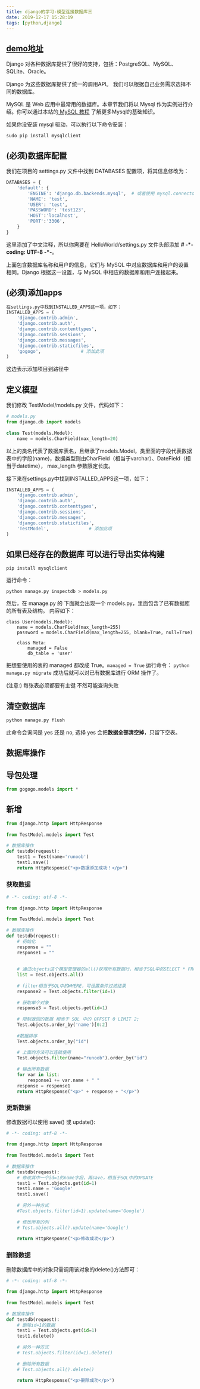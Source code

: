 ```yaml
---
title: django的学习-模型连接数据库三
date: 2019-12-17 15:28:19
tags: [python,django]
---
```


## [demo地址](https://github.com/AsummerCat/gogogo/blob/0f571b4db3e648b2edfd6a5eb786ed6931c4b753/gogogo/dbTest.py)

Django 对各种数据库提供了很好的支持，包括：PostgreSQL、MySQL、SQLite、Oracle。

Django 为这些数据库提供了统一的调用API。 我们可以根据自己业务需求选择不同的数据库。

MySQL 是 Web 应用中最常用的数据库。本章节我们将以 Mysql 作为实例进行介绍。你可以通过本站的[ MySQL 教程](https://www.runoob.com/django/mysql/mysql-tutorial.html) 了解更多Mysql的基础知识。

如果你没安装 mysql 驱动，可以执行以下命令安装：

```
sudo pip install mysqlclient
```

## (必须)数据库配置

我们在项目的 settings.py 文件中找到 DATABASES 配置项，将其信息修改为：

<!--more-->

```python
DATABASES = {
    'default': {
        'ENGINE': 'django.db.backends.mysql',  # 或者使用 mysql.connector.django
        'NAME': 'test',
        'USER': 'test',
        'PASSWORD': 'test123',
        'HOST':'localhost',
        'PORT':'3306',
    }
}
```

这里添加了中文注释，所以你需要在 HelloWorld/settings.py 文件头部添加 **# -\*- coding: UTF-8 -\*-**。

上面包含数据库名称和用户的信息，它们与 MySQL 中对应数据库和用户的设置相同。Django 根据这一设置，与 MySQL 中相应的数据库和用户连接起来。

## (必须)添加apps

```python
在settings.py中找到INSTALLED_APPS这一项，如下：
INSTALLED_APPS = (
    'django.contrib.admin',
    'django.contrib.auth',
    'django.contrib.contenttypes',
    'django.contrib.sessions',
    'django.contrib.messages',
    'django.contrib.staticfiles',
    'gogogo',               # 添加此项
)
```

这边表示添加项目到路径中

## 定义模型

我们修改 TestModel/models.py 文件，代码如下：

```python
# models.py
from django.db import models
 
class Test(models.Model):
    name = models.CharField(max_length=20)
```

以上的类名代表了数据库表名，且继承了models.Model，类里面的字段代表数据表中的字段(name)，数据类型则由CharField（相当于varchar）、DateField（相当于datetime）， max_length 参数限定长度。

接下来在settings.py中找到INSTALLED_APPS这一项，如下：

```python
INSTALLED_APPS = (
    'django.contrib.admin',
    'django.contrib.auth',
    'django.contrib.contenttypes',
    'django.contrib.sessions',
    'django.contrib.messages',
    'django.contrib.staticfiles',
    'TestModel',               # 添加此项
)
```

## 如果已经存在的数据库 可以进行导出实体构建

`pip install mysqlclient`

运行命令：

`python manage.py inspectdb > models.py`

然后，在 manage.py 的 下面就会出现一个 models.py，里面包含了已有数据库的所有表及结构。
内容如下：

```
class User(models.Model):
    name = models.CharField(max_length=255)
    password = models.CharField(max_length=255, blank=True, null=True)
    
    class Meta:
        managed = False
        db_table = 'user'
```

把想要使用的表的 managed 都改成 True。`managed = True`
运行命令：
`python manage.py migrate`
成功后就可以对已有数据库进行 ORM 操作了。

(注意:) 每张表必须都要有主键 不然可能查询失败

## 清空数据库

```python
python manage.py flush
```

此命令会询问是 yes 还是 no, 选择 yes 会把**数据全部清空掉**，只留下空表。



## 数据库操作 

## 导包处理

```python
from gogogo.models import *
```



## 新增

```python
from django.http import HttpResponse
 
from TestModel.models import Test
 
# 数据库操作
def testdb(request):
    test1 = Test(name='runoob')
    test1.save()
    return HttpResponse("<p>数据添加成功！</p>")
```

### 获取数据

```python
# -*- coding: utf-8 -*-
 
from django.http import HttpResponse
 
from TestModel.models import Test
 
# 数据库操作
def testdb(request):
    # 初始化
    response = ""
    response1 = ""
    
    
    # 通过objects这个模型管理器的all()获得所有数据行，相当于SQL中的SELECT * FROM
    list = Test.objects.all()
        
    # filter相当于SQL中的WHERE，可设置条件过滤结果
    response2 = Test.objects.filter(id=1) 
    
    # 获取单个对象
    response3 = Test.objects.get(id=1) 
    
    # 限制返回的数据 相当于 SQL 中的 OFFSET 0 LIMIT 2;
    Test.objects.order_by('name')[0:2]
    
    #数据排序
    Test.objects.order_by("id")
    
    # 上面的方法可以连锁使用
    Test.objects.filter(name="runoob").order_by("id")
    
    # 输出所有数据
    for var in list:
        response1 += var.name + " "
    response = response1
    return HttpResponse("<p>" + response + "</p>")
```

### 更新数据

修改数据可以使用 save() 或 update():

```python
# -*- coding: utf-8 -*-
 
from django.http import HttpResponse
 
from TestModel.models import Test
 
# 数据库操作
def testdb(request):
    # 修改其中一个id=1的name字段，再save，相当于SQL中的UPDATE
    test1 = Test.objects.get(id=1)
    test1.name = 'Google'
    test1.save()
    
    # 另外一种方式
    #Test.objects.filter(id=1).update(name='Google')
    
    # 修改所有的列
    # Test.objects.all().update(name='Google')
    
    return HttpResponse("<p>修改成功</p>")
```

### 删除数据

删除数据库中的对象只需调用该对象的delete()方法即可：

```python
# -*- coding: utf-8 -*-
 
from django.http import HttpResponse
 
from TestModel.models import Test
 
# 数据库操作
def testdb(request):
    # 删除id=1的数据
    test1 = Test.objects.get(id=1)
    test1.delete()
    
    # 另外一种方式
    # Test.objects.filter(id=1).delete()
    
    # 删除所有数据
    # Test.objects.all().delete()
    
    return HttpResponse("<p>删除成功</p>")
```

